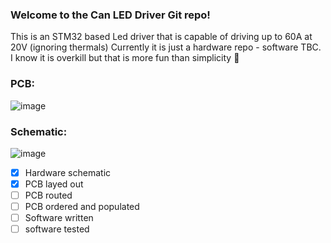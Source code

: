 ### Welcome to the Can LED Driver Git repo!

This is an STM32 based Led driver that is capable of driving up to 60A at 20V (ignoring thermals)
Currently it is just a hardware repo - software TBC.  I know it is overkill but that is more fun than simplicity :seal:

### PCB:

![image](https://github.com/JackUlbrichBaker/CLD/assets/87808632/fc9ffb2f-c5f4-4c57-9e06-4dee5094f19a)

### Schematic:

![image](https://github.com/JackUlbrichBaker/CLD/assets/87808632/312c23a9-52f8-42aa-9e7e-1d4cf0356e93)


- [x] Hardware schematic
- [x] PCB layed out 
- [ ] PCB routed
- [ ] PCB ordered and populated
- [ ] Software written
- [ ] software tested
